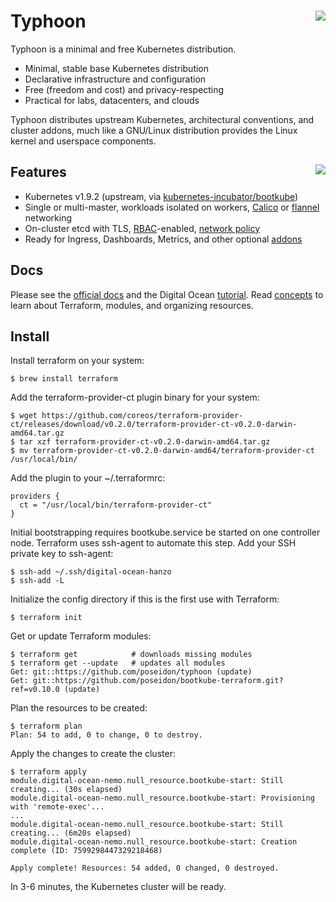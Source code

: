 # Typhoon <img align="right" src="https://storage.googleapis.com/poseidon/typhoon-logo.png">

Typhoon is a minimal and free Kubernetes distribution.

* Minimal, stable base Kubernetes distribution
* Declarative infrastructure and configuration
* Free (freedom and cost) and privacy-respecting
* Practical for labs, datacenters, and clouds

Typhoon distributes upstream Kubernetes, architectural conventions, and cluster
addons, much like a GNU/Linux distribution provides the Linux kernel and
userspace components.

## Features <a href="https://www.cncf.io/certification/software-conformance/"><img align="right" src="https://storage.googleapis.com/poseidon/certified-kubernetes.png"></a>

* Kubernetes v1.9.2 (upstream, via
  [kubernetes-incubator/bootkube](https://github.com/kubernetes-incubator/bootkube))
* Single or multi-master, workloads isolated on workers,
  [Calico](https://www.projectcalico.org/) or
  [flannel](https://github.com/coreos/flannel) networking
* On-cluster etcd with TLS,
  [RBAC](https://kubernetes.io/docs/admin/authorization/rbac/)-enabled, [network
  policy](https://kubernetes.io/docs/concepts/services-networking/network-policies/)
* Ready for Ingress, Dashboards, Metrics, and other optional
  [addons](https://typhoon.psdn.io/addons/overview/)

## Docs

Please see the [official docs](https://typhoon.psdn.io) and the Digital Ocean
[tutorial](https://typhoon.psdn.io/digital-ocean/).  Read
[concepts](https://typhoon.psdn.io/concepts/) to learn about Terraform, modules,
and organizing resources.

## Install
Install terraform on your system:
```
$ brew install terraform
```

Add the terraform-provider-ct plugin binary for your system:
```
$ wget https://github.com/coreos/terraform-provider-ct/releases/download/v0.2.0/terraform-provider-ct-v0.2.0-darwin-amd64.tar.gz
$ tar xzf terraform-provider-ct-v0.2.0-darwin-amd64.tar.gz
$ mv terraform-provider-ct-v0.2.0-darwin-amd64/terraform-provider-ct /usr/local/bin/
```

Add the plugin to your ~/.terraformrc:
```
providers {
  ct = "/usr/local/bin/terraform-provider-ct"
}
```

Initial bootstrapping requires bootkube.service be started on one controller
node. Terraform uses ssh-agent to automate this step. Add your SSH private key
to ssh-agent:
```
$ ssh-add ~/.ssh/digital-ocean-hanzo
$ ssh-add -L
```

Initialize the config directory if this is the first use with Terraform:
```
$ terraform init
```

Get or update Terraform modules:
```
$ terraform get            # downloads missing modules
$ terraform get --update   # updates all modules
Get: git::https://github.com/poseidon/typhoon (update)
Get: git::https://github.com/poseidon/bootkube-terraform.git?ref=v0.10.0 (update)
```

Plan the resources to be created:
```
$ terraform plan
Plan: 54 to add, 0 to change, 0 to destroy.
```

Apply the changes to create the cluster:
```
$ terraform apply
module.digital-ocean-nemo.null_resource.bootkube-start: Still creating... (30s elapsed)
module.digital-ocean-nemo.null_resource.bootkube-start: Provisioning with 'remote-exec'...
...
module.digital-ocean-nemo.null_resource.bootkube-start: Still creating... (6m20s elapsed)
module.digital-ocean-nemo.null_resource.bootkube-start: Creation complete (ID: 7599298447329218468)

Apply complete! Resources: 54 added, 0 changed, 0 destroyed.
```

In 3-6 minutes, the Kubernetes cluster will be ready.
